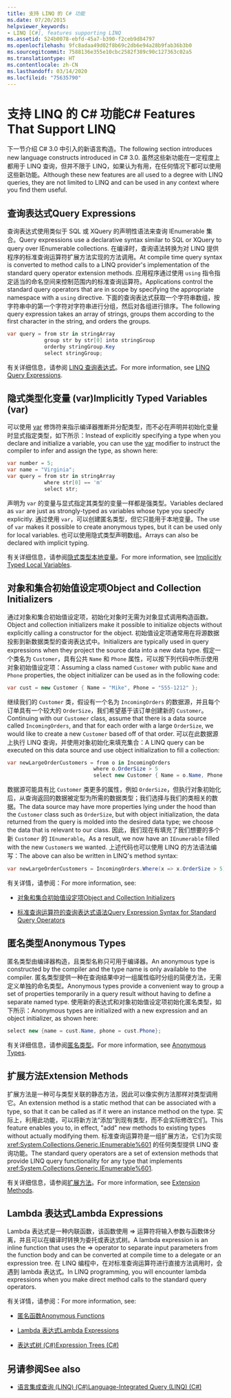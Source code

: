 ```yaml
---
title: 支持 LINQ 的 C# 功能
ms.date: 07/20/2015
helpviewer_keywords:
- LINQ [C#], features supporting LINQ
ms.assetid: 524b0078-ebfd-45a7-b390-f2ceb9d84797
ms.openlocfilehash: 9fc8adaa49d02f8b69c2db6e94a28b9fab36b3b0
ms.sourcegitcommit: 7588136e355e10cbc2582f389c90c127363c02a5
ms.translationtype: HT
ms.contentlocale: zh-CN
ms.lasthandoff: 03/14/2020
ms.locfileid: "75635790"
---
```

# <a name="c-features-that-support-linq"></a><span data-ttu-id="f4b17-102">支持 LINQ 的 C# 功能</span><span class="sxs-lookup"><span data-stu-id="f4b17-102">C# Features That Support LINQ</span></span>

<span data-ttu-id="f4b17-103">下一节介绍 C# 3.0 中引入的新语言构造。</span><span class="sxs-lookup"><span data-stu-id="f4b17-103">The following section introduces new language constructs introduced in C# 3.0.</span></span> <span data-ttu-id="f4b17-104">虽然这些新功能在一定程度上都用于 LINQ 查询，但并不限于 LINQ，如果认为有用，在任何情况下都可以使用这些新功能。</span><span class="sxs-lookup"><span data-stu-id="f4b17-104">Although these new features are all used to a degree with LINQ queries, they are not limited to LINQ and can be used in any context where you find them useful.</span></span>

## <a name="query-expressions"></a><span data-ttu-id="f4b17-105">查询表达式</span><span class="sxs-lookup"><span data-stu-id="f4b17-105">Query Expressions</span></span>

<span data-ttu-id="f4b17-106">查询表达式使用类似于 SQL 或 XQuery 的声明性语法来查询 IEnumerable 集合。</span><span class="sxs-lookup"><span data-stu-id="f4b17-106">Query expressions use a declarative syntax similar to SQL or XQuery to query over IEnumerable collections.</span></span> <span data-ttu-id="f4b17-107">在编译时，查询语法转换为对 LINQ 提供程序的标准查询运算符扩展方法实现的方法调用。</span><span class="sxs-lookup"><span data-stu-id="f4b17-107">At compile time query syntax is converted to method calls to a LINQ provider's implementation of the standard query operator extension methods.</span></span> <span data-ttu-id="f4b17-108">应用程序通过使用 `using` 指令指定适当的命名空间来控制范围内的标准查询运算符。</span><span class="sxs-lookup"><span data-stu-id="f4b17-108">Applications control the standard query operators that are in scope by specifying the appropriate namespace with a `using` directive.</span></span> <span data-ttu-id="f4b17-109">下面的查询表达式获取一个字符串数组，按字符串中的第一个字符对字符串进行分组，然后对各组进行排序。</span><span class="sxs-lookup"><span data-stu-id="f4b17-109">The following query expression takes an array of strings, groups them according to the first character in the string, and orders the groups.</span></span>

```csharp
var query = from str in stringArray
            group str by str[0] into stringGroup
            orderby stringGroup.Key
            select stringGroup;
```

<span data-ttu-id="f4b17-110">有关详细信息，请参阅 [LINQ 查询表达式](../../../linq/index.md)。</span><span class="sxs-lookup"><span data-stu-id="f4b17-110">For more information, see [LINQ Query Expressions](../../../linq/index.md).</span></span>

## <a name="implicitly-typed-variables-var"></a><span data-ttu-id="f4b17-111">隐式类型化变量 (var)</span><span class="sxs-lookup"><span data-stu-id="f4b17-111">Implicitly Typed Variables (var)</span></span>

<span data-ttu-id="f4b17-112">可以使用 [var](../../../language-reference/keywords/var.md) 修饰符来指示编译器推断并分配类型，而不必在声明并初始化变量时显式指定类型，如下所示：</span><span class="sxs-lookup"><span data-stu-id="f4b17-112">Instead of explicitly specifying a type when you declare and initialize a variable, you can use the [var](../../../language-reference/keywords/var.md) modifier to instruct the compiler to infer and assign the type, as shown here:</span></span>

```csharp
var number = 5;
var name = "Virginia";
var query = from str in stringArray
            where str[0] == 'm'
            select str;
```

<span data-ttu-id="f4b17-113">声明为 `var` 的变量与显式指定其类型的变量一样都是强类型。</span><span class="sxs-lookup"><span data-stu-id="f4b17-113">Variables declared as `var` are just as strongly-typed as variables whose type you specify explicitly.</span></span> <span data-ttu-id="f4b17-114">通过使用 `var`，可以创建匿名类型，但它只能用于本地变量。</span><span class="sxs-lookup"><span data-stu-id="f4b17-114">The use of `var` makes it possible to create anonymous types, but it can be used only for local variables.</span></span> <span data-ttu-id="f4b17-115">也可以使用隐式类型声明数组。</span><span class="sxs-lookup"><span data-stu-id="f4b17-115">Arrays can also be declared with implicit typing.</span></span>

<span data-ttu-id="f4b17-116">有关详细信息，请参阅[隐式类型本地变量](../../classes-and-structs/implicitly-typed-local-variables.md)。</span><span class="sxs-lookup"><span data-stu-id="f4b17-116">For more information, see [Implicitly Typed Local Variables](../../classes-and-structs/implicitly-typed-local-variables.md).</span></span>

## <a name="object-and-collection-initializers"></a><span data-ttu-id="f4b17-117">对象和集合初始值设定项</span><span class="sxs-lookup"><span data-stu-id="f4b17-117">Object and Collection Initializers</span></span>

<span data-ttu-id="f4b17-118">通过对象和集合初始值设定项，初始化对象时无需为对象显式调用构造函数。</span><span class="sxs-lookup"><span data-stu-id="f4b17-118">Object and collection initializers make it possible to initialize objects without explicitly calling a constructor for the object.</span></span> <span data-ttu-id="f4b17-119">初始值设定项通常用在将源数据投影到新数据类型的查询表达式中。</span><span class="sxs-lookup"><span data-stu-id="f4b17-119">Initializers are typically used in query expressions when they project the source data into a new data type.</span></span> <span data-ttu-id="f4b17-120">假定一个类名为 `Customer`，具有公共 `Name` 和 `Phone` 属性，可以按下列代码中所示使用对象初始值设定项：</span><span class="sxs-lookup"><span data-stu-id="f4b17-120">Assuming a class named `Customer` with public `Name` and `Phone` properties, the object initializer can be used as in the following code:</span></span>

```csharp
var cust = new Customer { Name = "Mike", Phone = "555-1212" };
```

<span data-ttu-id="f4b17-121">继续我们的 `Customer` 类，假设有一个名为 `IncomingOrders` 的数据源，并且每个订单具有一个较大的 `OrderSize`，我们希望基于该订单创建新的 `Customer`。</span><span class="sxs-lookup"><span data-stu-id="f4b17-121">Continuing with our `Customer` class, assume that there is a data source called `IncomingOrders`, and that for each order with a large `OrderSize`, we would like to create a new `Customer` based off of that order.</span></span> <span data-ttu-id="f4b17-122">可以在此数据源上执行 LINQ 查询，并使用对象初始化来填充集合：</span><span class="sxs-lookup"><span data-stu-id="f4b17-122">A LINQ query can be executed on this data source and use object initialization to fill a collection:</span></span>

```csharp
var newLargeOrderCustomers = from o in IncomingOrders
                            where o.OrderSize > 5
                            select new Customer { Name = o.Name, Phone = o.Phone };
```

<span data-ttu-id="f4b17-123">数据源可能具有比 `Customer` 类更多的属性，例如 `OrderSize`，但执行对象初始化后，从查询返回的数据被定型为所需的数据类型；我们选择与我们的类相关的数据。</span><span class="sxs-lookup"><span data-stu-id="f4b17-123">The data source may have more properties lying under the hood than the `Customer` class such as `OrderSize`, but with object initialization, the data returned from the query is molded into the desired data type; we choose the data that is relevant to our class.</span></span> <span data-ttu-id="f4b17-124">因此，我们现在有填充了我们想要的多个新 `Customer` 的 `IEnumerable`。</span><span class="sxs-lookup"><span data-stu-id="f4b17-124">As a result, we now have an `IEnumerable` filled with the new `Customer`s we wanted.</span></span> <span data-ttu-id="f4b17-125">上述代码也可以使用 LINQ 的方法语法编写：</span><span class="sxs-lookup"><span data-stu-id="f4b17-125">The above can also be written in LINQ's method syntax:</span></span>

```csharp
var newLargeOrderCustomers = IncomingOrders.Where(x => x.OrderSize > 5).Select(y => new Customer { Name = y.Name, Phone = y.Phone });
```

<span data-ttu-id="f4b17-126">有关详情，请参阅：</span><span class="sxs-lookup"><span data-stu-id="f4b17-126">For more information, see:</span></span>

- [<span data-ttu-id="f4b17-127">对象和集合初始值设定项</span><span class="sxs-lookup"><span data-stu-id="f4b17-127">Object and Collection Initializers</span></span>](../../classes-and-structs/object-and-collection-initializers.md)

- [<span data-ttu-id="f4b17-128">标准查询运算符的查询表达式语法</span><span class="sxs-lookup"><span data-stu-id="f4b17-128">Query Expression Syntax for Standard Query Operators</span></span>](./query-expression-syntax-for-standard-query-operators.md)

## <a name="anonymous-types"></a><span data-ttu-id="f4b17-129">匿名类型</span><span class="sxs-lookup"><span data-stu-id="f4b17-129">Anonymous Types</span></span>

<span data-ttu-id="f4b17-130">匿名类型由编译器构造，且类型名称只可用于编译器。</span><span class="sxs-lookup"><span data-stu-id="f4b17-130">An anonymous type is constructed by the compiler and the type name is only available to the compiler.</span></span> <span data-ttu-id="f4b17-131">匿名类型提供一种在查询结果中对一组属性临时分组的简便方法，无需定义单独的命名类型。</span><span class="sxs-lookup"><span data-stu-id="f4b17-131">Anonymous types provide a convenient way to group a set of properties temporarily in a query result without having to define a separate named type.</span></span> <span data-ttu-id="f4b17-132">使用新的表达式和对象初始值设定项初始化匿名类型，如下所示：</span><span class="sxs-lookup"><span data-stu-id="f4b17-132">Anonymous types are initialized with a new expression and an object initializer, as shown here:</span></span>

```csharp
select new {name = cust.Name, phone = cust.Phone};
```

<span data-ttu-id="f4b17-133">有关详细信息，请参阅[匿名类型](../../classes-and-structs/anonymous-types.md)。</span><span class="sxs-lookup"><span data-stu-id="f4b17-133">For more information, see [Anonymous Types](../../classes-and-structs/anonymous-types.md).</span></span>

## <a name="extension-methods"></a><span data-ttu-id="f4b17-134">扩展方法</span><span class="sxs-lookup"><span data-stu-id="f4b17-134">Extension Methods</span></span>

<span data-ttu-id="f4b17-135">扩展方法是一种可与类型关联的静态方法，因此可以像实例方法那样对类型调用它。</span><span class="sxs-lookup"><span data-stu-id="f4b17-135">An extension method is a static method that can be associated with a type, so that it can be called as if it were an instance method on the type.</span></span> <span data-ttu-id="f4b17-136">实际上，利用此功能，可以将新方法“添加”到现有类型，而不会实际修改它们。</span><span class="sxs-lookup"><span data-stu-id="f4b17-136">This feature enables you to, in effect, "add" new methods to existing types without actually modifying them.</span></span> <span data-ttu-id="f4b17-137">标准查询运算符是一组扩展方法，它们为实现 <xref:System.Collections.Generic.IEnumerable%601> 的任何类型提供 LINQ 查询功能。</span><span class="sxs-lookup"><span data-stu-id="f4b17-137">The standard query operators are a set of extension methods that provide LINQ query functionality for any type that implements <xref:System.Collections.Generic.IEnumerable%601>.</span></span>

<span data-ttu-id="f4b17-138">有关详细信息，请参阅[扩展方法](../../classes-and-structs/extension-methods.md)。</span><span class="sxs-lookup"><span data-stu-id="f4b17-138">For more information, see [Extension Methods](../../classes-and-structs/extension-methods.md).</span></span>

## <a name="lambda-expressions"></a><span data-ttu-id="f4b17-139">Lambda 表达式</span><span class="sxs-lookup"><span data-stu-id="f4b17-139">Lambda Expressions</span></span>

<span data-ttu-id="f4b17-140">Lambda 表达式是一种内联函数，该函数使用 => 运算符将输入参数与函数体分离，并且可以在编译时转换为委托或表达式树。</span><span class="sxs-lookup"><span data-stu-id="f4b17-140">A lambda expression is an inline function that uses the => operator to separate input parameters from the function body and can be converted at compile time to a delegate or an expression tree.</span></span> <span data-ttu-id="f4b17-141">在 LINQ 编程中，在对标准查询运算符进行直接方法调用时，会遇到 lambda 表达式。</span><span class="sxs-lookup"><span data-stu-id="f4b17-141">In LINQ programming, you will encounter lambda expressions when you make direct method calls to the standard query operators.</span></span>

<span data-ttu-id="f4b17-142">有关详情，请参阅：</span><span class="sxs-lookup"><span data-stu-id="f4b17-142">For more information, see:</span></span>

- [<span data-ttu-id="f4b17-143">匿名函数</span><span class="sxs-lookup"><span data-stu-id="f4b17-143">Anonymous Functions</span></span>](../../statements-expressions-operators/anonymous-functions.md)

- [<span data-ttu-id="f4b17-144">Lambda 表达式</span><span class="sxs-lookup"><span data-stu-id="f4b17-144">Lambda Expressions</span></span>](../../statements-expressions-operators/lambda-expressions.md)

- [<span data-ttu-id="f4b17-145">表达式树 (C#)</span><span class="sxs-lookup"><span data-stu-id="f4b17-145">Expression Trees (C#)</span></span>](../expression-trees/index.md)

## <a name="see-also"></a><span data-ttu-id="f4b17-146">另请参阅</span><span class="sxs-lookup"><span data-stu-id="f4b17-146">See also</span></span>

- [<span data-ttu-id="f4b17-147">语言集成查询 (LINQ) (C#)</span><span class="sxs-lookup"><span data-stu-id="f4b17-147">Language-Integrated Query (LINQ) (C#)</span></span>](./index.md)
